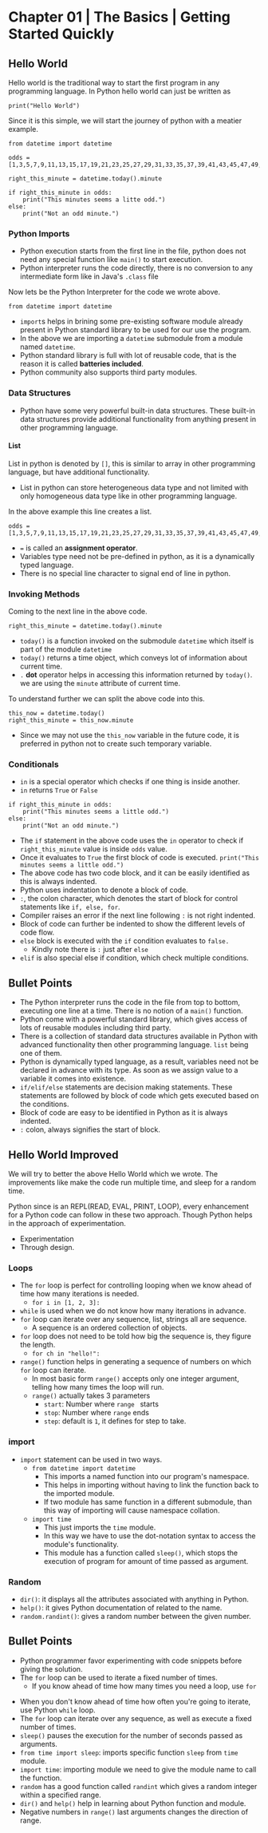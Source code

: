 # Chapter 01 | The Basics | Getting Started Quickly #


## Hello World ##

Hello world is the traditional way to start the first program in any programming language. In Python hello world can just be written as

````
print("Hello World")
````

Since it is this simple, we will start the journey of python with a meatier example.

````
from datetime import datetime

odds = [1,3,5,7,9,11,13,15,17,19,21,23,25,27,29,31,33,35,37,39,41,43,45,47,49,51,53,55,57,59,]

right_this_minute = datetime.today().minute

if right_this_minute in odds:
    print("This minutes seems a litte odd.")
else:
    print("Not an odd minute.")

````

### Python Imports ###


* Python execution starts from the first line in the file, python does not need any special function like `main()` to start execution.
* Python interpreter runs the code directly, there is no conversion to any intermediate form like in Java's `.class` file


Now lets be the Python Interpreter for the code we wrote above.

````
from datetime import datetime
````

* `import`s helps in brining some pre-existing software module already present in Python standard library to be used for our use the program.
* In the above we are importing a `datetime` submodule from a module named `datetime`.
* Python standard library is full with lot of reusable code, that is the reason it is called **batteries included**.
* Python community also supports third party modules.

### Data Structures ###

* Python have some very powerful built-in data structures. These built-in data structures provide additional functionality from anything present in other programming language.

#### List ####
List in python is denoted by `[]`, this is similar to array in other programming language, but have additional functionality.

* List in python can store heterogeneous data type and not limited with only homogeneous data type like in other programming language.

In the above example this line creates a list.

````
odds = [1,3,5,7,9,11,13,15,17,19,21,23,25,27,29,31,33,35,37,39,41,43,45,47,49,51,53,55,57,59,]
````

* `=` is called an **assignment operator**.
* Variables type need not be pre-defined in python, as it is a dynamically typed language.
* There is no special line character to signal end of line in python.


### Invoking Methods ###

Coming to the next line in the above code.

````
right_this_minute = datetime.today().minute
````

* `today()` is a function invoked on the submodule `datetime` which itself is part of the module `datetime`
* `today()` returns a time object, which conveys lot of information about current time.
* `.` **dot** operator helps in accessing this information returned by `today()`. we are using the `minute` attribute of current time.

To understand further we can split the above code into this.
````
this_now = datetime.today()
right_this_minute = this_now.minute
````

* Since we may not use the `this_now` variable in the future code, it is preferred in python not to create such temporary variable.


### Conditionals ###

* `in` is a special operator which checks if one thing is inside another.
* `in` returns `True` or `False`

````
if right_this_minute in odds:
    print("This minutes seems a little odd.")
else:
    print("Not an odd minute.")
````

* The `if` statement in the above code uses the `in` operator to check if `right_this_minute` value is inside `odds` value.
* Once it evaluates to `True` the first block of code is executed. `print("This minutes seems a little odd.")`
* The above code has two code block, and it can be easily identified as this is always indented.
* Python uses indentation to denote a block of code.
* `:`, the colon character, which denotes the start of block for control statements like `if, else, for`.
* Compiler raises an error if the next line following `:` is not right indented.
* Block of code can further be indented to show the different levels of code flow.
* `else` block is executed with the `if` condition evaluates to `false.`
    - Kindly note there is `:` just after `else`
* `elif` is also special else if condition, which check multiple conditions.

## Bullet Points ##

* The Python interpreter runs the code in the file from top to bottom, executing one line at a time. There is no notion of a `main()` function.
* Python come with a powerful standard library, which gives access of lots of reusable modules including third party.
* There is a collection of standard data structures available in Python with advanced functionality then other programming language. `list` being one of them.
* Python is dynamically typed language, as a result, variables need not be declared in advance with its type. As soon as we assign value to a variable it comes into existence.
* `if/elif/else` statements are decision making statements. These statements are followed by block of code which gets executed based on the conditions.
* Block of code are easy to be identified in Python as it is always indented.
* `:` colon, always signifies the start of block.


## Hello World Improved ##

We will try to better the above Hello World which we wrote. The improvements like make the code run multiple time, and sleep for a random time.

Python since is an REPL(READ, EVAL, PRINT, LOOP), every enhancement for a Python code can follow in these two approach. Though Python helps in the approach of experimentation.

* Experimentation
* Through design. 


### Loops ###

* The `for` loop is perfect for controlling looping when we know ahead of time how many iterations is needed.
    - `for i in [1, 2, 3]:`
* `while` is used when we do not know how many iterations in advance.
* `for` loop can iterate over any sequence, list, strings all are sequence.
    - A sequence is an ordered collection of objects.
* `for` loop does not need to be told how big the sequence is, they figure the length.
    - `for ch in "hello!":`
* `range()` function helps in generating a sequence of numbers on which `for` loop can iterate.
    - In most basic form `range()` accepts only one integer argument, telling how many times the loop will run.
    - `range()` actually takes 3 parameters
        + `start`: Number where `range ` starts
        + `stop`: Number where `range` ends
        + `step`: default is `1`, it defines for step to take.


### import ###
* `import` statement can be used in two ways.
    - `from datetime import datetime`
        + This imports a named function into our program's namespace.
        + This helps in importing without having to link the function back to the imported module.
        + If two module has same function in a different submodule, than this way of importing will cause namespace collation.
    - `import time`
        + This just imports the `time` module.
        + In this way we have to use the dot-notation syntax to access the module's functionality.
        + This module has a function called `sleep()`, which stops the execution of program for amount of time passed as argument.

### Random ###

* `dir()`: it displays all the attributes associated with anything in Python.
* `help()`: it gives Python documentation of related to the name.
* `random.randint()`: gives a random number between the given number.


## Bullet Points ##
* Python programmer favor experimenting with code snippets before giving the solution.
* The `for` loop can be used to iterate a fixed number of times.
    * If you know ahead of time how many times you need a loop, use `for` 
+ When you don't know ahead of time how often you're going to iterate, use Python `while` loop.
+ The `for` loop can iterate over any sequence, as well as execute a fixed number of times.
+ `sleep()` pauses the execution for the number of seconds passed as arguments.
+ `from time import sleep`: imports specific function `sleep` from `time` module.
+ `import time`: importing module we need to give the module name to call the function.
+ `random` has a good function called `randint` which gives a random integer within a specified range.
+ `dir()` and `help()` help in learning about Python function and module.
+ Negative numbers in `range()` last arguments changes the direction of range.

